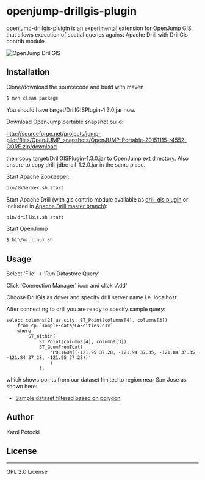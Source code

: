 # openjump-drillgis-plugin

openjump-drillgis-pluigin is an experimental extension for [OpenJump GIS] that allows execution of spatial queries against Apache Drill with DrillGis contrib module.

![OpenJump DrillGIS](https://pbs.twimg.com/media/CRGThq8UwAAuAWz.png:large)

## Installation
Clone/download the sourcecode and build with maven
```sh
$ mvn clean package
```
You should have target/DrillGISPlugin-1.3.0.jar now.

Download OpenJump portable snapshot build:

http://sourceforge.net/projects/jump-pilot/files/OpenJUMP_snapshots/OpenJUMP-Portable-20151115-r4552-CORE.zip/download

then copy target/DrillGISPlugin-1.3.0.jar to OpenJump ext directory. Also ensure to copy drill-jdbc-all-1.2.0.jar in the same place.

Start Apache Zookeeper:
```sh
bin/zkServer.sh start
```
Start Apache Drill (with gis contrib module available as [drill-gis plugin] or included in [Apache Drill master branch]):
```sh
bin/drillbit.sh start
```
Start OpenJump
```sh
$ bin/oj_linux.sh
```

## Usage

Select 'File' -> 'Run Datastore Query'

Click 'Connection Manager' icon and click 'Add'

Choose DrillGis as driver and specify drill server name i.e. localhost

After connecting to drill you are ready to specify sample query:

```
select columns[2] as city, ST_Point(columns[4], columns[3])
    from cp.`sample-data/CA-cities.csv`
    where
        ST_Within(
            ST_Point(columns[4], columns[3]),
            ST_GeomFromText(
                'POLYGON((-121.95 37.28, -121.94 37.35, -121.84 37.35, -121.84 37.28, -121.95 37.28))'
                )
            );
```

which shows points from our dataset limited to region near San Jose as shown here:
* [Sample dataset filtered based on polygon]

## Author

Karol Potocki

## License
----

GPL 2.0 License

   [OpenJump GIS]: <http://www.openjump.org>
   [drill-gis plugin]: <https://github.com/k255/drill-gis>
   [Apache Drill master branch]: <https://github.com/apache/drill>
   [Apache Big Data]: <http://events.linuxfoundation.org/events/apache-big-data-europe>
   [my fork of Apache Drill with drill-gis]: <https://github.com/k255/drill.git>
   [Tugdual Grall's talk]: <http://events.linuxfoundation.org/sites/events/files/slides/apache_drill_budapest_2015.pdf>
   [cities of the world]: <http://www.opengeocode.org/download.php#cities>
   [PostGIS documentation]: <http://postgis.net/docs/reference.html>
   [Sample dataset visualized]: <http://bl.ocks.org/anonymous/raw/20d87dd21e936ea3d314>
   [Sample dataset filtered based on polygon]: <http://bl.ocks.org/d/ad56a1c850d03675c2d9>
   [Sample dataset filtered based on distance]: <http://bl.ocks.org/d/cc5a6d695f3a915db5ad>

